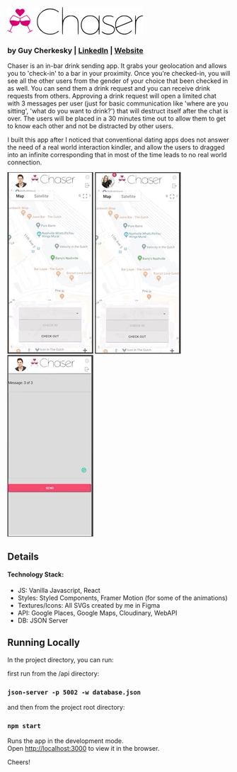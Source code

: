 
![Chaser](https://raw.githubusercontent.com/cherkesky/chaser/master/src/assets/ChaserLogo.png)

### by Guy Cherkesky | [LinkedIn](http://linkedin.com/in/cherkesky) | [Website](http://cherkesky.com)

Chaser is an in-bar drink sending app. It grabs your geolocation and allows you to 'check-in' to a bar in your proximity. Once you're checked-in, you will see all the other users from the gender of your choice that been checked in as well. You can send them a drink request and you can receive drink requests from others. Approving a drink request will open a limited chat with 3 messages per user (just for basic communication like 'where are you sitting', 'what do you want to drink?') that will destruct itself after the chat is over. The users will be placed in a 30 minutes time out to allow them to get to know each other and not be distracted by other users.

I built this app after I noticed that conventional dating apps does not answer the need of a real world interaction kindler, and allow the users to dragged into an infinite corresponding that in most of the time leads to no real world connection. 

![Screencast 1](https://raw.githubusercontent.com/cherkesky/chaser/master/src/assets/chaser_gif1.gif)
![Screencast 2](https://raw.githubusercontent.com/cherkesky/chaser/master/src/assets/chaser_gif2.gif)
![Screencast 3](https://raw.githubusercontent.com/cherkesky/chaser/master/src/assets/chaser_gif3.gif)

## Details


#### Technology Stack: 
- JS: Vanilla Javascript, React
- Styles: Styled Components, Framer Motion (for some of the animations)
- Textures/Icons: All SVGs created by me in Figma
- API: Google Places, Google Maps, Cloudinary, WebAPI
- DB: JSON Server

## Running Locally

In the project directory, you can run:

first run from the /api directory:
### `json-server -p 5002 -w database.json`

and then from the project root directory:
### `npm start`

Runs the app in the development mode.<br />
Open [http://localhost:3000](http://localhost:3000) to view it in the browser.

Cheers!